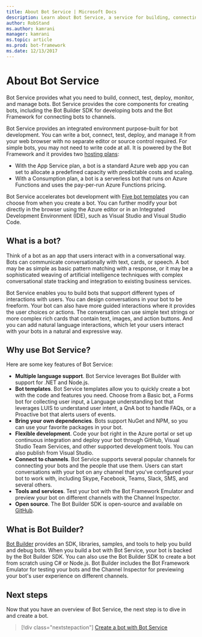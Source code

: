 ```yaml
---
title: About Bot Service | Microsoft Docs
description: Learn about Bot Service, a service for building, connecting, testing, deploying, monitoring, and managing bots.
author: RobStand
ms.author: kamrani
manager: kamrani
ms.topic: article
ms.prod: bot-framework
ms.date: 12/13/2017
---
```


# About Bot Service

Bot Service provides what you need to build, connect, test, deploy, monitor, and manage bots. Bot Service provides the core components for creating bots, including the Bot Builder SDK for developing bots and the Bot Framework for connecting bots to channels.

Bot Service provides an integrated environment purpose-built for bot development. You can write a bot, connect, test, deploy, and manage it from your web browser with no separate editor or source control required. For simple bots, you may not need to write code at all. It is powered by the Bot Framework and it provides two [hosting plans](bot-service-overview-readme.md#hosting-plans):

- With the App Service plan, a bot is a standard Azure web app you can set to allocate a predefined capacity with predictable costs and scaling. 
- With a Consumption plan, a bot is a serverless bot that runs on Azure Functions and uses the pay-per-run Azure Functions pricing.

Bot Service accelerates bot development with [Five bot templates](bot-service-concept-templates.md) you can choose from when you create a bot. You can further modify your bot directly in the browser using the Azure editor or in an Integrated Development Environment (IDE), such as Visual Studio and Visual Studio Code.

## What is a bot?
Think of a bot as an app that users interact with in a conversational way. Bots can communicate conversationally with text, cards, or speech. A bot may be as simple as basic pattern matching with a response, or it may be a sophisticated weaving of artificial intelligence techniques with complex conversational state tracking and integration to existing business services.

Bot Service enables you to build bots that support different types of interactions with users. You can design conversations in your bot to be freeform. Your bot can also have more guided interactions where it provides the user choices or actions. The conversation can use simple text strings or more complex rich cards that contain text, images, and action buttons. And you can add natural language interactions, which let your users interact with your bots in a natural and expressive way.

## Why use Bot Service?
Here are some key features of Bot Service:

- **Multiple language support**. Bot Service leverages Bot Builder with support for .NET and Node.js. 
- **Bot templates**. Bot Service templates allow you to quickly create a bot with the code and features you need. Choose from a Basic bot, a Forms bot for collecting user input, a Language understanding bot that leverages LUIS to understand user intent, a QnA bot to handle FAQs, or a Proactive bot that alerts users of events.
- **Bring your own dependencies**. Bots support NuGet and NPM, so you can use your favorite packages in your bot.
- **Flexible development**. Code your bot right in the Azure portal or set up continuous integration and deploy your bot through GitHub, Visual Studio Team Services, and other supported development tools. You can also publish from Visual Studio.
- **Connect to channels**. Bot Service supports several popular channels for connecting your bots and the people that use them. Users can start conversations with your bot on any channel that you've configured your bot to work with, including Skype, Facebook, Teams, Slack, SMS, and several others.
- **Tools and services**. Test your bot with the Bot Framework Emulator and preview your bot on different channels with the Channel Inspector.
- **Open source**. The Bot Builder SDK is open-source and available on [GitHub](https://github.com/microsoft/botbuilder).

## What is Bot Builder?
[Bot Builder](bot-builder-overview-getstarted.md) provides an SDK, libraries, samples, and tools to help you build and debug bots. When you build a bot with Bot Service, your bot is backed by the Bot Builder SDK. You can also use the Bot Builder SDK to create a bot from scratch using C# or Node.js. Bot Builder includes the Bot Framework Emulator for testing your bots and the Channel Inspector for previewing your bot's user experience on different channels.

## Next steps
Now that you have an overview of Bot Service, the next step is to dive in and create a bot.

> [!div class="nextstepaction"]
> [Create a bot with Bot Service](bot-service-quickstart.md)
